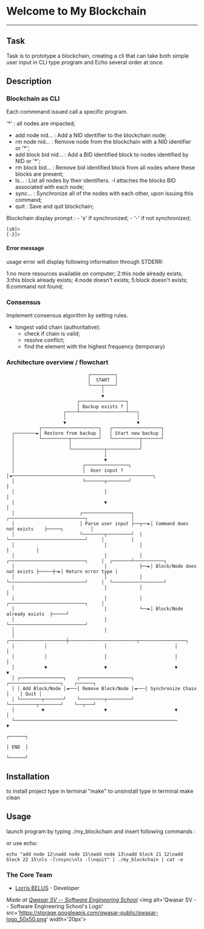 # Welcome to My Blockchain
***

## Task

Task is to prototype a blockchain, creating a cli that can take both simple user input in CLI type program and Echo several order at once. 

## Description

### Blockchain as CLI


Each commmand issued call a specific program.

 '*' : all nodes are impacted;

 - add node nid... :       Add a NID identifier to the blockchain node;
 - rm node nid...  :       Remove node from the blockchain with a NID identifier or '*';
 - add block bid nid... :  Add a BID identified block to nodes identified by NID or '*';
 - rm block bid... :       Remove bid identified block from all nodes where these blocks are present;
 - ls... :                 List all nodes by their identifiers. -l attaches the blocks BID associated with each node;
 - sync... :               Synchronize all of the nodes with each other, upon issuing this command;
 - quit :                  Save and quit blockchain;

Blockchain display prompt :
    - 's' if synchronized;
    - '-' if not synchronized;

```
[s0]>
[-2]>
```
#### Error message

usage error will display following information through STDERR:

1:no more resources available on computer;
2:this node already exists;
3:this block already exists;
4:node doesn't exists;
5:block doesn't exists;
6:command not found;

### Consensus

Implement consensus algorithm by setting rules.
- longest valid chain (authoritative):
    - check if chain is valid;
    - resolve conflict;
    - find the element with the highest frequency (temporary)

### Architecture overview / flowchart

```
                              ┌─────────┐
                              │  START  │
                              └────┬────┘
                                   │
                                   ▼
                          ┌─────────────────┐
                          │ Backup exists ? │
                     ┌────┴─────────────────┴───┐
                     │                          │
                     ▼                          ▼
            ┌─────────────────────┐   ┌──────────────────┐
  ┌────────►│ Restore from backup │   │ Start new backup │
  │         └──────────┬──────────┘   └──────────┬───────┘
  │                    │                         │
  │                    └────────────┬────────────┘
  │                                 │
  │                                 ▼
  │                         ┌────────────────┐
  │                         │  User input ?  │◄────────────────────────────────────────────────────┐
  │                         └───────┬────────┘                                                     │
  │                                 │                                                              │
  │                                 ▼                                                              │
  │                        ┌──────────────────┐      ┌────────────────────────────┐                │
  │                        │ Parse user input ├──┬──►│ Command does not exists    ├─────┐          │
  │                        └────────┬─────────┘  │   └────────────────────────────┘     │          │
  │                                 │            │                                      │          │
  │                                 │            │   ┌────────────────────────────┐     │  ┌───────┴───────────┐
  │                                 │            ├──►│ Block/Node does not exists ├─────┼─►│ Return error type │
  │                                 │            │   └────────────────────────────┘     │  └───────────────────┘
  │                                 │            │                                      │
  │                                 │            │   ┌────────────────────────────┐     │
  │                                 │            └──►│ Block/Node already exists  ├─────┘
  │                                 │                └────────────────────────────┘
  │                                 │
  │           ┌─────────────────────┼─────────────────────────┬─────────────────┐
  │           │                     │                         │                 │
  │           │                     │                         │                 │
  │           ▼                     ▼                         ▼                 ▼
  │ ┌────────────────┐    ┌───────────────────┐    ┌───────────────────┐    ┌──────┐
  │ │ Add Block/Node │◄───│ Remove Block/Node │◄───│ Synchronize Chain │    │ Quit │
  │ └────────┬───────┘    └─────────┬─────────┘    └──────────┬────────┘    └──┬───┘
  │          ▼                      ▼                         ▼                │
  └────────────────────────────────────────────────────────────                ▼
                                                                            ┌──────┐
                                                                            │ END  │
                                                                            └──────┘
```

## Installation
to install project type in terminal "make"
to unsinstall type in terminal make clean

## Usage

launch program by typing ./my_blockchain
and insert following commands :  

or use echo:
```
echo "add node 12\nadd node 15\nadd node 13\nadd block 21 12\nadd block 22 15\nls -l\nsync\nls -l\nquit" | ./my_blockchain | cat -e
```


### The Core Team
* [Lorris BELUS](//github.com/Lbelus) - Developer


<span><i>Made at <a href='https://qwasar.io'>Qwasar SV -- Software Engineering School</a></i></span>
<span><img alt='Qwasar SV -- Software Engineering School's Logo' src='https://storage.googleapis.com/qwasar-public/qwasar-logo_50x50.png' width='20px'></span>
